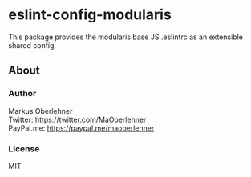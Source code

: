 # eslint-config-modularis
This package provides the modularis base JS .eslintrc as an extensible shared config.

## About
### Author
Markus Oberlehner  
Twitter: https://twitter.com/MaOberlehner  
PayPal.me: https://paypal.me/maoberlehner

### License
MIT
